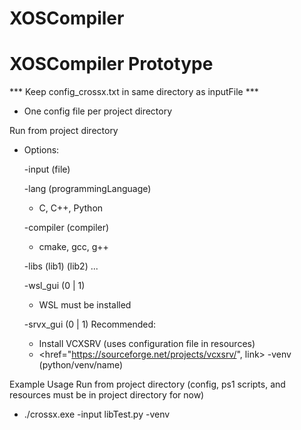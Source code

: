 # XOSCompiler

# XOSCompiler Prototype

*** Keep config_crossx.txt in same directory as inputFile *** 
* One config file per project directory

Run from project directory

* Options:
    
    -input (file)

    -lang (programmingLanguage) 

    * C, C++, Python

    -compiler (compiler)
    
    * cmake, gcc, g++

    -libs (lib1) (lib2) ...

    -wsl_gui (0 | 1)
    
    * WSL must be installed
    
    -srvx_gui (0 | 1)
     Recommended:   
    * Install VCXSRV (uses configuration file in resources)
    * <href="https://sourceforge.net/projects/vcxsrv/", link>
    -venv (python/venv/name) 

Example Usage
Run from project directory (config, ps1 scripts, and resources must be in project directory for now)
* ./crossx.exe -input libTest.py -venv  

